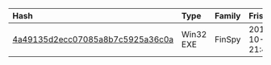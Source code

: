 |Hash|Type|Family|Frist_Seen|Name|
|:--|:--|:--|:--|:--|
|[4a49135d2ecc07085a8b7c5925a36c0a](https://www.virustotal.com/gui/file/4a49135d2ecc07085a8b7c5925a36c0a)|Win32 EXE|FinSpy|2017-10-12 21:45:40|4a49135d2ecc07085a8b7c5925a36c0a.virus|
